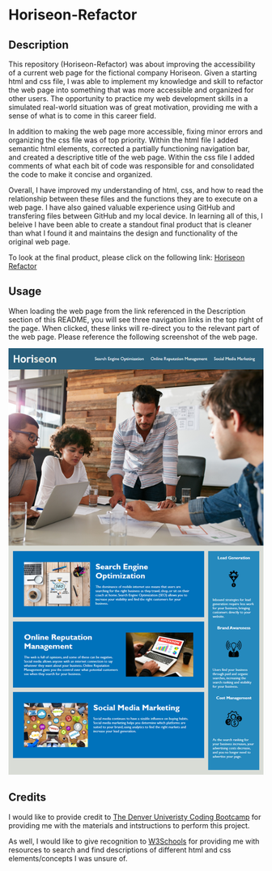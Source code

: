 # Horiseon-Refactor

## Description

This repository (Horiseon-Refactor) was about improving the accessibility of a current web page for the fictional company Horiseon. Given a starting html and css file, I was able to implement my knowledge and skill to refactor the web page into something that was more accessible and organized for other users. The opportunity to practice my web development skills in a simulated real-world situation was of great motivation, providing me with a sense of what is to come in this career field.

In addition to making the web page more accessible, fixing minor errors and organizing the css file was of top priority. Within the html file I added semantic html elements, corrected a partially functioning navigation bar, and created a descriptive title of the web page. Within the css file I added comments of what each bit of code was responsible for and consolidated the code to make it concise and organized.

Overall, I have improved my understanding of html, css, and how to read the relationship between these files and the functions they are to execute on a web page. I have also gained valuable experience using GitHub and transfering files between GitHub and my local device. In learning all of this, I beleive I have been able to create a standout final product that is cleaner than what I found it and maintains the design and functionality of the original web page.

To look at the final product, please click on the following link: [Horiseon Refactor](https://glchavez.github.io/Horiseon-Refactor/)

## Usage

When loading the web page from the link referenced in the Description section of this README, you will see three navigation links in the top right of the page. When clicked, these links will re-direct you to the relevant part of the web page. Please reference the following screenshot of the web page.

![Web page screenshot](assets/images/01-html-css-git-homework-demo.png)

## Credits

I would like to provide credit to [The Denver Univeristy Coding Bootcamp](https://bootcamp.du.edu/coding/) for providing me with the materials and intstructions to perform this project.

As well, I would like to give recognition to [W3Schools](https://www.w3schools.com/) for providing me with resources to search and find descriptions of different html and css elements/concepts I was unsure of.